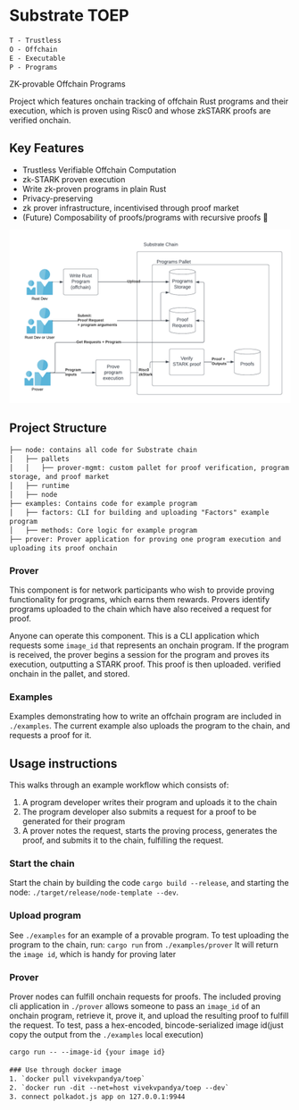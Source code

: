 # Substrate TOEP
    T - Trustless
    O - Offchain
    E - Executable
    P - Programs

ZK-provable Offchain Programs

Project which features onchain tracking of offchain Rust programs and their execution, which is proven using Risc0 and whose zkSTARK proofs are verified onchain.

## Key Features
- Trustless Verifiable Offchain Computation
- zk-STARK proven execution
- Write zk-proven programs in plain Rust
- Privacy-preserving
- zk prover infrastructure, incentivised through proof market
- (Future) Composability of proofs/programs with recursive proofs 🤯


![Alt text](./diagrams/diagram.png "diagram")

## Project Structure
```
├── node: contains all code for Substrate chain
│   ├── pallets
│   │   ├── prover-mgmt: custom pallet for proof verification, program storage, and proof market
│   ├── runtime
│   ├── node
├── examples: Contains code for example program
│   ├── factors: CLI for building and uploading "Factors" example program
│   ├── methods: Core logic for example program
├── prover: Prover application for proving one program execution and uploading its proof onchain
```

### Prover
This component is for network participants who wish to provide proving functionality for programs, which earns them rewards. Provers identify programs uploaded to the chain which have also received a request for proof.

Anyone can operate this component. This is a CLI application which requests some `image_id` that represents an onchain program. If the program is received, the prover begins a session for the program and proves its execution, outputting a STARK proof. This proof is then uploaded. verified onchain in the pallet, and stored.

### Examples
Examples demonstrating how to write an offchain program are included in `./examples`. The current example also uploads the program to the chain, and requests a proof for it.

## Usage instructions
This walks through an example workflow which consists of:
1. A program developer writes their program and uploads it to the chain
2. The program developer also submits a request for a proof to be generated for their program
3. A prover notes the request, starts the proving process, generates the proof, and submits it to the chain, fulfilling the request.

### Start the chain
Start the chain by building the code `cargo build --release`, and starting the node: `./target/release/node-template --dev`.

### Upload program
See `./examples` for an example of a provable program. To test uploading the program to the chain, run:
```cargo run```
from `./examples/prover`
It will return the `image id`, which is handy for proving later

### Prover
Prover nodes can fulfill onchain requests for proofs. The included proving cli application in `./prover` allows someone to pass an `image_id` of an onchain program, retrieve it, prove it, and upload the resulting proof to fulfill the request. To test, pass a hex-encoded, bincode-serialized image id(just copy the output from the `./examples` local execution)
```
cargo run -- --image-id {your image id}

### Use through docker image
1. `docker pull vivekvpandya/toep`
2. `docker run -dit --net=host vivekvpandya/toep --dev`
3. connect polkadot.js app on 127.0.0.1:9944

